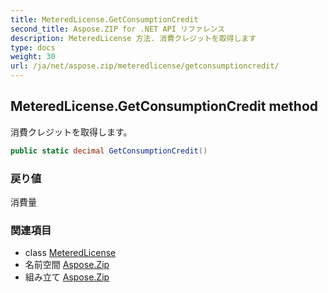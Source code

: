 ```yaml
---
title: MeteredLicense.GetConsumptionCredit
second_title: Aspose.ZIP for .NET API リファレンス
description: MeteredLicense 方法. 消費クレジットを取得します
type: docs
weight: 30
url: /ja/net/aspose.zip/meteredlicense/getconsumptioncredit/
---
```

## MeteredLicense.GetConsumptionCredit method

消費クレジットを取得します。

```csharp
public static decimal GetConsumptionCredit()
```

### 戻り値

消費量

### 関連項目

* class [MeteredLicense](../)
* 名前空間 [Aspose.Zip](../../meteredlicense/)
* 組み立て [Aspose.Zip](../../../)


